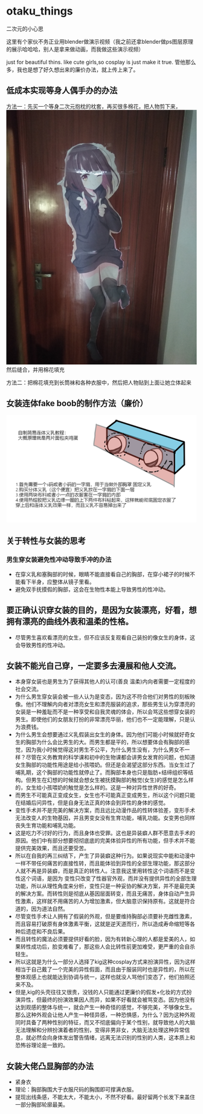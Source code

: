 # otaku_things
二次元的小心思

这里有个家伙不务正业用blender做演示视频（我之前还拿blender做ps图层原理的展示哈哈哈，别人是拿来做动画，而我做这些演示视频）

just for beautiful thins.
like cute girls,so cosplay is just make it true.
管他那么多，我也是想了好久想出来的廉价办法，就上传上来了。
## 低成本实现等身人偶手办的办法
方法一：先买一个等身二次元抱枕的枕套，再买很多棉花，把人物剪下来，
<img src="IMG_20220130_093107.jpg">
然后缝合，并用棉花填充

方法二：把棉花填充到长筒袜和各种衣服中，然后把人物贴到上面让她立体起来

## 女装连体fake boob的制作方法（廉价）
<img src="fake boob.png">

## 关于转性与女装的思考
### 男生穿女装避免性冲动导致手冲的办法
* 在穿义乳和塞胸部的时候，眼睛不能直接看自己的胸部，在穿小裙子的时候不能看下半身，应整体从镜子里看。
* 避免双手抚摸假的胸部，这会在生物性本能上导致男性的性冲动。

## 要正确认识穿女装的目的，是因为女装漂亮，好看，想拥有漂亮的曲线外表和温柔的性格。
* 尽管男生喜欢看漂亮的女生，但不应该反复观看自己装扮的像女生的身体，这会导致男性的性冲动。
## 女装不能光自己穿，一定要多去漫展和他人交流。
* 本身穿女装也是男生为了获得其他人的认可(善良 温柔)内向者需要一定程度的社会交流。
* 为什么男生穿女装会被一些人认为是变态，因为这不符合他们对男性的刻板映像。他们不理解内向者对漂亮女生和漂亮服装的追求，那些男生认为穿漂亮的女装是一种羞耻而不是一种享受和自我灵魂的体会，所以会骂这些想穿女装的男生。即使他们的女朋友打扮的非常漂亮华丽，他们也不一定能理解，只是认为浪费钱。
* 为什么男生会想要通过义乳假装出女生的身体。因为他们可能小时候就好奇女生的胸部为什么会比男生的大。而男生都是平的，所以想要体会有胸部的感觉，因为我小时候觉得这对男生不公平，为什么男生没有，为什么男女不一样？尽管在义务教育的科学课和初中的生物课都会讲男女发育的问题，也知道女生胸部的功能性用途是给小孩喂奶。但还是会渴望这部分东西。当女生过了哺乳期，这个胸部的功能性就停止了。而胸部本身也只是脂肪+结缔组织等结构。但男生在幻想的时候就会想女生被抚摸胸部的触觉(女生)的感觉是怎么样的，女生给小孩喂奶的触觉是怎么样的。这是一种对异性世界的好奇。
* 而男生不可能真正变成女生，女生也不可能真正变成男生，所以这个问题只能在结婚后问异性，但是自身无法正真的体会到异性的身体的感觉。
* 变性手术并不是完美的解决方案，而且远比动漫作品的性转体验差，变形手术无法改变人的生物基因，并且男变女没有生育功能，哺乳功能。女变男也同样丧失生育功能和哺乳功能。
*  这是吃力不讨好的行为，而且身体也受罪。这也是异装癖人群不愿意去手术的原因。他们中有部分想要彻彻底底的完美体验异性的所有功能，但手术并不能提供完美效果，而且还要受苦。
*  所以在自我的再三纠结下，产生了异装癖这种行为。如果说现实中能和动漫中一样不带任何痛苦的直接性转，而且能体验到异性的全部生理功能，那这部分人就不再是异装癖，而是真正的转性人。注意我这里用转性这个词语而不是变性这个词语，是因为
变性只改变了性器官外观，而并没有提供异性的全部生理功能，所以从理性角度来分析，变性只是一种妥协的解决方案，并不是最完美的解决方案。而转性则是彻底从基因层面转变，而且无痛苦，身体自动产生异性激素，这样就不用痛苦的人为增加激素，但大脑意识保持原有。这就是符合道的，因为道法自然。
* 尽管变性手术让人拥有了假装的外观，但是要维持胸部必须要补充雌性激素，而且容易打破原有身体激素平衡，这就是逆天道而行，所以造成寿命缩短等各种后遗症和不良后果。
*  而且转性的魔法必须要提供好看的脸，因为有转新心理的人都是爱美的人，如果转性成功后，脸变难看了，那这些人会比转性前更加难受，更严重的会自杀轻生。
*  所以这就是为什么一部分人选择了kig这种cosplay方式来扮演异性，因为这样相当于自己戴了一个完美的异性假面，而且由于服装同时也是异性的，所以在整体观感上也就能达到协调与统一，这样也就没人骂他们变态了，他们拍照还来不及。
* 但是,kig的头壳往往又很贵，没钱的人只能通过更廉价的假发+化妆的方式扮演异性，但最终的扮演效果因人而异，如果不好看就会被骂变态。因为他没有达到观感的整体与统一，就会产生一种奇怪的感觉，不够完美，不够像女生。那么这种外观会让他人产生一种怪异感，一种恐惧感，为什么？因为这种外观同时具备了两种性别的特征，而又不彻底偏向于某个性别，就导致他人的大脑无法理解和分辨扮演着者的性别，变得非男非女，大脑无法处理这种异常信息，就必然会向身体发出警告情绪，远离无法识别的性别的人类，这本质上和恐怖谷理论是一致的。
## 女装大佬凸显胸部的办法
* 紧身衣
* 理论：胸部胸围大于衣服尺码的胸围即可撑满衣服。
* 提现出线条感，不能太大，不能太小，不然不好看。最好留两个长发下来盖住一部分胸部轮廓最美。
